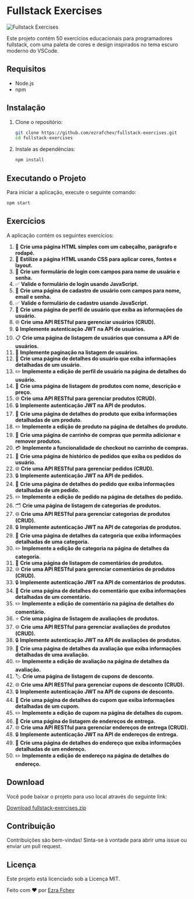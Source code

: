 



# Fullstack Exercises

![Fullstack Exercises](https://via.placeholder.com/800x200.png?text=Fullstack+Exercises)

Este projeto contém 50 exercícios educacionais para programadores fullstack, com uma paleta de cores e design inspirados no tema escuro moderno do VSCode.

## Requisitos

- Node.js
- npm

## Instalação

1. Clone o repositório:

    ```bash
    git clone https://github.com/ezrafchev/fullstack-exercises.git
    cd fullstack-exercises
    ```

2. Instale as dependências:

    ```bash
    npm install
    ```

## Executando o Projeto

Para iniciar a aplicação, execute o seguinte comando:

```bash
npm start
```

## Exercícios

A aplicação contém os seguintes exercícios:

1. 📝 **Crie uma página HTML simples com um cabeçalho, parágrafo e rodapé.**
2. 🎨 **Estilize a página HTML usando CSS para aplicar cores, fontes e layout.**
3. 🔐 **Crie um formulário de login com campos para nome de usuário e senha.**
4. ✅ **Valide o formulário de login usando JavaScript.**
5. 📝 **Crie uma página de cadastro de usuário com campos para nome, email e senha.**
6. ✅ **Valide o formulário de cadastro usando JavaScript.**
7. 👤 **Crie uma página de perfil de usuário que exiba as informações do usuário.**
8. 🌐 **Crie uma API RESTful para gerenciar usuários (CRUD).**
9. 🔒 **Implemente autenticação JWT na API de usuários.**
10. 📋 **Crie uma página de listagem de usuários que consuma a API de usuários.**
11. 📄 **Implemente paginação na listagem de usuários.**
12. 📝 **Crie uma página de detalhes do usuário que exiba informações detalhadas de um usuário.**
13. ✏️ **Implemente a edição de perfil de usuário na página de detalhes do usuário.**
14. 🛒 **Crie uma página de listagem de produtos com nome, descrição e preço.**
15. 🌐 **Crie uma API RESTful para gerenciar produtos (CRUD).**
16. 🔒 **Implemente autenticação JWT na API de produtos.**
17. 📝 **Crie uma página de detalhes do produto que exiba informações detalhadas de um produto.**
18. ✏️ **Implemente a edição de produto na página de detalhes do produto.**
19. 🛒 **Crie uma página de carrinho de compras que permita adicionar e remover produtos.**
20. 💳 **Implemente a funcionalidade de checkout no carrinho de compras.**
21. 📜 **Crie uma página de histórico de pedidos que exiba os pedidos do usuário.**
22. 🌐 **Crie uma API RESTful para gerenciar pedidos (CRUD).**
23. 🔒 **Implemente autenticação JWT na API de pedidos.**
24. 📝 **Crie uma página de detalhes do pedido que exiba informações detalhadas de um pedido.**
25. ✏️ **Implemente a edição de pedido na página de detalhes do pedido.**
26. 🗂️ **Crie uma página de listagem de categorias de produtos.**
27. 🌐 **Crie uma API RESTful para gerenciar categorias de produtos (CRUD).**
28. 🔒 **Implemente autenticação JWT na API de categorias de produtos.**
29. 📝 **Crie uma página de detalhes da categoria que exiba informações detalhadas de uma categoria.**
30. ✏️ **Implemente a edição de categoria na página de detalhes da categoria.**
31. 💬 **Crie uma página de listagem de comentários de produtos.**
32. 🌐 **Crie uma API RESTful para gerenciar comentários de produtos (CRUD).**
33. 🔒 **Implemente autenticação JWT na API de comentários de produtos.**
34. 📝 **Crie uma página de detalhes do comentário que exiba informações detalhadas de um comentário.**
35. ✏️ **Implemente a edição de comentário na página de detalhes do comentário.**
36. ⭐ **Crie uma página de listagem de avaliações de produtos.**
37. 🌐 **Crie uma API RESTful para gerenciar avaliações de produtos (CRUD).**
38. 🔒 **Implemente autenticação JWT na API de avaliações de produtos.**
39. 📝 **Crie uma página de detalhes da avaliação que exiba informações detalhadas de uma avaliação.**
40. ✏️ **Implemente a edição de avaliação na página de detalhes da avaliação.**
41. 🏷️ **Crie uma página de listagem de cupons de desconto.**
42. 🌐 **Crie uma API RESTful para gerenciar cupons de desconto (CRUD).**
43. 🔒 **Implemente autenticação JWT na API de cupons de desconto.**
44. 📝 **Crie uma página de detalhes do cupom que exiba informações detalhadas de um cupom.**
45. ✏️ **Implemente a edição de cupom na página de detalhes do cupom.**
46. 📍 **Crie uma página de listagem de endereços de entrega.**
47. 🌐 **Crie uma API RESTful para gerenciar endereços de entrega (CRUD).**
48. 🔒 **Implemente autenticação JWT na API de endereços de entrega.**
49. 📝 **Crie uma página de detalhes do endereço que exiba informações detalhadas de um endereço.**
50. ✏️ **Implemente a edição de endereço na página de detalhes do endereço.**


## Download

Você pode baixar o projeto para uso local através do seguinte link:

[Download fullstack-exercises.zip](sandbox:/tmp/fullstack-exercises.zip)

## Contribuição

Contribuições são bem-vindas! Sinta-se à vontade para abrir uma issue ou enviar um pull request.

## Licença

Este projeto está licenciado sob a Licença MIT.

Feito com ❤️ por [Ezra Fchev](https://github.com/ezrafchev)
